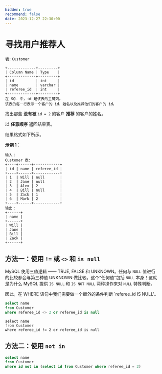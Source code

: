 ```yaml
---
hidden: true
recommend: false
date: 2023-12-27 22:30:00
---
```


# 寻找用户推荐人

表: `Customer`

```
+-------------+---------+
| Column Name | Type    |
+-------------+---------+
| id          | int     |
| name        | varchar |
| referee_id  | int     |
+-------------+---------+
在 SQL 中，id 是该表的主键列。
该表的每一行表示一个客户的 id、姓名以及推荐他们的客户的 id。
```

找出那些 **没有被** `id = 2` 的客户 **推荐** 的客户的姓名。

以 **任意顺序** 返回结果表。

结果格式如下所示。

 

**示例 1：**

```
输入： 
Customer 表:
+----+------+------------+
| id | name | referee_id |
+----+------+------------+
| 1  | Will | null       |
| 2  | Jane | null       |
| 3  | Alex | 2          |
| 4  | Bill | null       |
| 5  | Zack | 1          |
| 6  | Mark | 2          |
+----+------+------------+
输出：
+------+
| name |
+------+
| Will |
| Jane |
| Bill |
| Zack |
+------+
```

## 方法一：使用 `!=` 或 `<>` 和 `is null`

MySQL 使用三值逻辑 —— TRUE, FALSE 和 UNKNOWN。任何与 `NULL` 值进行的比较都会与第三种值 UNKNOWN 做比较。这个“任何值”包括 `NULL` 本身！这就是为什么 MySQL 提供 `IS NULL` 和 `IS NOT NULL` 两种操作来对 `NULL` 特殊判断。

因此，在 WHERE 语句中我们需要做一个额外的条件判断 `referee_id IS NULL'。

```sql
select name
from Customer
where referee_id <> 2 or referee_id is null
```

```
select name
from Customer
where referee_id != 2 or referee_id is null
```

## 方法二：使用 `not in`

```sql
select name
from Customer
where id not in (select id from Customer where referee_id = 2)
```

